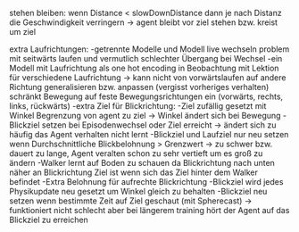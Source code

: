 
stehen bleiben:
wenn Distance < slowDownDistance dann je nach Distanz die Geschwindigkeit verringern -> agent bleibt vor ziel stehen bzw. kreist um ziel

extra Laufrichtungen:
-getrennte Modelle und Modell live wechseln problem mit seitwärts laufen und vermutlich schlechter Übergang bei Wechsel
-ein Modell mit Laufrichtung als one hot encoding in Beobachtung mit Lektion für verschiedene Laufrichtung -> kann nicht von vorwärtslaufen auf andere Richtung generalisieren bzw. anpassen (vergisst vorheriges verhalten) schränkt Bewegung auf feste Bewegungsrichtungen ein (vorwärts, rechts, links, rückwärts)
-extra Ziel für Blickrichtung:
  -Ziel zufällig gesetzt mit Winkel Begrenzung von agent zu ziel -> Winkel ändert sich bei Bewegung
  -Blickziel setzen bei Episodenwechsel oder Ziel erreicht -> ändert sich zu häufig das Agent verhalten nicht lernt
  -Blickziel und Laufziel nur neu setzen wenn Durchschnittliche Blickbelohnung > Grenzwert -> zu schwer bzw. dauert zu lange, Agent veralten schon zu sehr vertieft um es groß zu ändern
  -Walker lernt auf Boden zu schauen da Blickrichtung nach unten näher an Blickrichtung Ziel ist wenn sich das Ziel hinter dem Walker befindet
  -Extra Belohnung für aufrechte Blickrichtung
  -Blickziel wird jedes Physikupdate neu gesetzt um Winkel gleich zu behalten
  -Blickziel neu setzen wenn bestimmte Zeit auf Ziel geschaut (mit Spherecast) -> funktioniert nicht schlecht aber bei längerem training hört der Agent auf das Blickziel zu erreichen